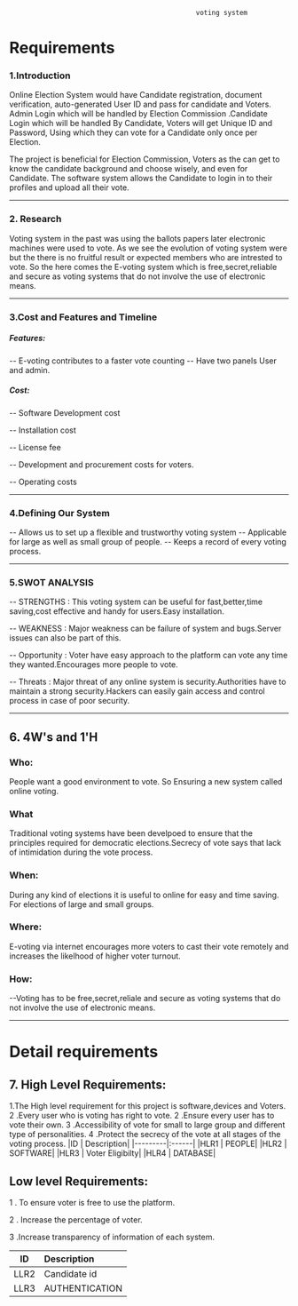                                                    voting system
# Requirements

### 1.Introduction
 Online Election System would have Candidate registration, document verification, auto-generated User ID and pass for candidate and Voters. Admin Login which will be handled by Election Commission .Candidate Login which will be handled By Candidate, Voters will get Unique ID and Password, Using which they can vote for a Candidate only once per Election. 
 
The project is beneficial for Election Commission, Voters as the can get to know the candidate background and choose wisely, and even for Candidate. The software system allows the Candidate to login in to their profiles and upload all their vote.

---

### 2. Research

Voting system in the past was using the ballots papers later electronic machines were used to vote. As we see the evolution of voting system were but the there is no fruitful result or expected members who are intrested to vote.
So the here comes the E-voting system which is free,secret,reliable and secure as voting systems that do not involve the use of electronic means.


----------


### 3.Cost and Features and Timeline
##### Features:
-- E-voting contributes to a faster vote counting 
-- Have two panels User and admin.

##### Cost:
-- Software Development  cost

-- Installation cost

-- License fee

-- Development and procurement costs for voters.

-- Operating costs



--------


### 4.Defining Our System
-- Allows us to set up a flexible and trustworthy voting system
-- Applicable for large as well as small group of people.
-- Keeps a record of  every voting process.

----------


### 5.SWOT ANALYSIS
-- STRENGTHS : This voting system can be useful for fast,better,time saving,cost effective and handy for users.Easy installation.

-- WEAKNESS : Major weakness can be failure of system and bugs.Server issues can also be part of this.

-- Opportunity : Voter have easy approach to the platform can vote any time they wanted.Encourages more people to vote.

-- Threats : Major threat of any online system is security.Authorities have to maintain a strong security.Hackers can easily gain access and control process in case of poor security.



----------


## 6. 4W's and 1'H
### Who:
People want a good environment to vote. So Ensuring a new system called online voting.
### What
Traditional voting systems have been develpoed to ensure that the principles required for democratic elections.Secrecy of vote says that lack of intimidation during the vote process.


### When:
During any kind of elections it is useful to online for easy and time saving.
For elections of large and small groups.

### Where:
E-voting via internet encourages more voters to cast their vote remotely and increases the likelhood of higher voter turnout.


### How:
--Voting has to be free,secret,reliale and secure as voting systems that do not involve
the use of electronic means.

-----------

# Detail requirements
## 7. High Level Requirements:
1.The High level requirement for this project is software,devices and Voters. 
2 .Every user who is voting has right to vote.
2 .Ensure every user has to vote their own.
3 .Accessibility of vote for small to large group and different type of personalities.
4 .Protect the secrecy of the vote at all stages of the voting process.
|ID  | Description|
|---------|:------|
|HLR1     | PEOPLE|
|HLR2     | SOFTWARE|
|HLR3    |   Voter Eligibilty| 
|HLR4    |   DATABASE| 

## Low level Requirements:
1 . To ensure voter is free to use the platform.

2 . Increase the percentage of voter.

3 .Increase transparency of information of each system.

|ID    |Description |
|---------|:------|
|LLR2     | Candidate id|
|LLR3    |   AUTHENTICATION| 
